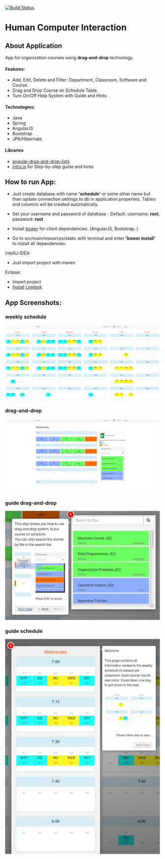 [![Build Status](https://travis-ci.org/nikoladakic/schedule.svg?branch=master)](https://travis-ci.org/nikoladakic/schedule)

# Human Computer Interaction


## About Application 

App for organization courses using <b>drag-and-drop</b> technology.

#### Features:

- Add, Edit, Delete and Filter: Department, Classroom, Software and Course. 
- Drag and Drop Course on Schedule Table.
- Turn On/Off Help System with Guide and Hints

#### Technologies:

-  Java
-  Spring
-  AngularJS
-  Bootstrap
-  JPA/Hibernate


#### Libraries

- [angular-drag-and-drop-lists](https://github.com/marceljuenemann/angular-drag-and-drop-lists)
- [intro.js](https://introjs.com/) for Step-by-step guide and hints


## How to run App:

- Just create database with name <b>'schedule'</b> or some other name but than update connection settings to db in application.properties. Tables and columns will be created automatically.
- Set your username and password of database - Default: username: <b>root</b>, password: <b>root</b> 

- Install [bower](https://tecadmin.net/install-bower-on-ubuntu/) for client dependencies. (AngularJS, Bootstrap..)
- Go to src/main/resources/static with terminal and enter <b>'bower install'</b> to install all dependencies. 

IntelliJ IDEA: 
- Just import project with maven 

Eclipse:
- Import project
- [Install](https://stackoverflow.com/a/46034044) [Lombok](https://projectlombok.org/)

 



## App Screenshots:



### weekly schedule
![Screenshot](screenshots/app/week.png)
 
### drag-and-drop
![Screenshot](screenshots/app/dragAndDrop.png)


### guide drag-and-drop
![Screenshot](screenshots/guide/guideDragAndDrop.png)


### guide schedule
![Screenshot](screenshots/guide/guideWeek.png)

